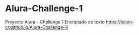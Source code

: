 # Alura-Challenge-1
Proyecto Alura - Challenge 1 Encriptado de texto
https://leiton-cr.github.io/Alura-Challenge-1/
